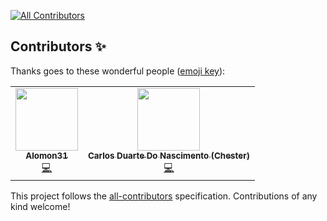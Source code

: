 <!-- ALL-CONTRIBUTORS-BADGE:START - Do not remove or modify this section -->
[![All Contributors](https://img.shields.io/badge/all_contributors-2-orange.svg?style=flat-square)](#contributors-)
<!-- ALL-CONTRIBUTORS-BADGE:END -->

## Contributors ✨

Thanks goes to these wonderful people ([emoji key](https://allcontributors.org/docs/en/emoji-key)):

<!-- ALL-CONTRIBUTORS-LIST:START - Do not remove or modify this section -->
<!-- prettier-ignore-start -->
<!-- markdownlint-disable -->
<table>
  <tr>
    <td align="center"><a href="https://github.com/Alomon31"><img src="https://avatars0.githubusercontent.com/u/59569925?v=4" width="100px;" alt=""/><br /><sub><b>Alomon31</b></sub></a><br /><a href="https://github.com/1technophile/OpenMQTTGateway/commits?author=Alomon31" title="Code">💻</a></td>
    <td align="center"><a href="http://chester.me"><img src="https://avatars1.githubusercontent.com/u/236297?v=4" width="100px;" alt=""/><br /><sub><b>Carlos Duarte Do Nascimento (Chester)</b></sub></a><br /><a href="https://github.com/1technophile/OpenMQTTGateway/commits?author=chesterbr" title="Code">💻</a></td>
  </tr>
</table>

<!-- markdownlint-enable -->
<!-- prettier-ignore-end -->
<!-- ALL-CONTRIBUTORS-LIST:END -->

This project follows the [all-contributors](https://github.com/all-contributors/all-contributors) specification. Contributions of any kind welcome!